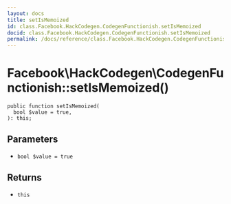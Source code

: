 ```yaml
---
layout: docs
title: setIsMemoized
id: class.Facebook.HackCodegen.CodegenFunctionish.setIsMemoized
docid: class.Facebook.HackCodegen.CodegenFunctionish.setIsMemoized
permalink: /docs/reference/class.Facebook.HackCodegen.CodegenFunctionish.setIsMemoized/
---
```

# Facebook\\HackCodegen\\CodegenFunctionish::setIsMemoized()




``` Hack
public function setIsMemoized(
  bool $value = true,
): this;
```




## Parameters




- ` bool $value = true `




## Returns




+ ` this `